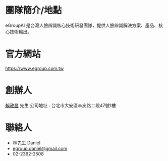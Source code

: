 # 團隊簡介/地點
eGroupAI 是台灣人臉辨識核心技術研發團隊，提供人臉辨識解決方案、產品、核心技術輸出。
# 官方網站
https://www.egroup.com.tw
# 創辦人
[賴政昌](https://tw.linkedin.com/in/政昌-賴-00585167) 先生
公司地址 : 台北市大安區辛亥路二段47號1樓
# 聯絡人
- 林先生 Daniel
- egroup.daniel@gmail.com
- 02-2362-2508
